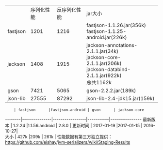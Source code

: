 <table>
<tr><td></td><td>序列化性能</td><td>反序列化性能</td><td>jar大小</td></tr>
<tr><td>fastjson</td><td> 1201 </td><td> 1216 </td>
<td>fastjson-1.1.26.jar(356k)<br/>fastjson-1.1.25-android.jar(226k)</td></tr>
<tr><td>jackson</td><td>1408</td><td>1915</td><td>jackson-annotations-2.1.1.jar(34k)<br/>jackson-core-2.1.1.jar(206k)<br/>jackson-databind-2.1.1.jar(922k)<br/>总共1162k</td></tr>
<tr><td>gson</td><td>7421</td><td>5065</td><td>gson-2.2.2.jar(189k)</td></tr>
<tr><td>json-lib</td><td> 27555 </td><td> 87292 </td><td>json-lib-2.4-jdk15.jar(159k)</td></tr>
</table>

        | fastjson      |fastjson.android | gson      | jackson-core
--------|---------------|-----------------|-----------|----------------
最新版本 | 1.2.24         |1.1.56.android   | 2.8.0    | 
更新时间 | 2017-01-19     |2017-01-15      | 2016-10-27|        
大小     | 427k          |209k             | 261k     |
性能数据有第三方独立提供：https://github.com/eishay/jvm-serializers/wiki/Staging-Results